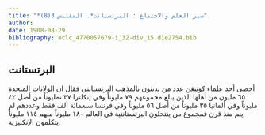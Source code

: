 ```yaml
---
title: "*سير العلم والاجتماع : البرتستانت*. المقتبس 3(8)"
author: 
date: 1908-08-29
bibliography: oclc_4770057679-i_32-div_15.d1e2754.bib
---
```




##  البرتستانت 


 أحصى  أحد  علماء  كوتنغن  عدد من يدينون بالمذهب البرتستانتي فقال ان الولايات المتحدة  ٦٥  مليون من أهلها الذين يبلغ مجموعهم  ٧٩  مليوناً وفي إنكلترا  ٣٧  نمليوناً من أصل  ٤٢  مليوناً وفي ألمانيا  ٣٥  مليوناً من أصل  ٥٦  مليوناً وفي فرنسا  سبعمائة  ألف  فقط وعددهم لم ينم منذ قرن فمجموع من ينتحلون البرتستانتية في العالم  ١٨٠  مليوناً منهم  ١١٤  مليوناً يتكلمون الإنكليزية. 
